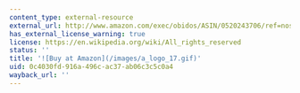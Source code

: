 ```yaml
---
content_type: external-resource
external_url: http://www.amazon.com/exec/obidos/ASIN/0520243706/ref=nosim/mitopencourse-20
has_external_license_warning: true
license: https://en.wikipedia.org/wiki/All_rights_reserved
status: ''
title: '![Buy at Amazon](/images/a_logo_17.gif)'
uid: 0c4030fd-916a-496c-ac37-ab06c3c5c0a4
wayback_url: ''
---
```

